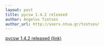 ```yaml
---
layout: post
title: pycsw 1.4.2 released
author: Angelos Tzotsos
author_url: http://users.ntua.gr/tzotsos/
---
```


[pycsw 1.4.2 released (link)](http://lists.osgeo.org/pipermail/pycsw-devel/2013-June/000206.html)

